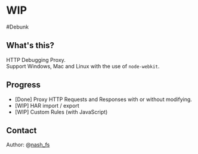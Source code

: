 # WIP

#Debunk

## What's this?

HTTP Debugging Proxy.  
Support Windows, Mac and Linux with the use of `node-webkit`.

## Progress

- [Done] Proxy HTTP Requests and Responses with or without modifying.
- [WIP] HAR import / export
- [WIP] Custom Rules (with JavaScript)

## Contact

Author: @[nash_fs](https://twitter.com/nash_fs)